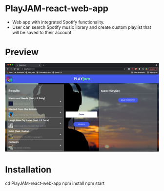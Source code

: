 # PlayJAM-react-web-app
* Web app with integrated Spotify functionality.
* User can search Spotify music library and create custom playlist that will be saved to their account

# Preview
![alt text](https://github.com/McGuire00/PlayJAM-react-web-app/blob/main/preview.png)

# Installation
cd PlayJAM-react-web-app
npm install
npm start


